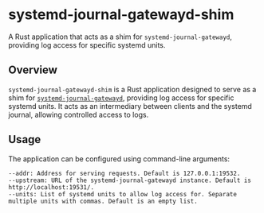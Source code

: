 # systemd-journal-gatewayd-shim

A Rust application that acts as a shim for `systemd-journal-gatewayd`, providing log access for specific systemd units.

## Overview

`systemd-journal-gatewayd-shim` is a Rust application designed to serve as a shim for [`systemd-journal-gatewayd`](https://www.freedesktop.org/software/systemd/man/systemd-journal-gatewayd.service.html), providing log access for specific systemd units. It acts as an intermediary between clients and the systemd journal, allowing controlled access to logs.

## Usage

The application can be configured using command-line arguments:

```
--addr: Address for serving requests. Default is 127.0.0.1:19532.
--upstream: URL of the systemd-journal-gatewayd instance. Default is http://localhost:19531/.
--units: List of systemd units to allow log access for. Separate multiple units with commas. Default is an empty list.
```
